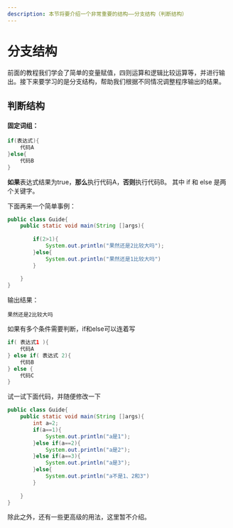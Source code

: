 ```yaml
---
description: 本节将要介绍一个非常重要的结构——分支结构（判断结构）
---
```


# 分支结构

前面的教程我们学会了简单的变量赋值，四则运算和逻辑比较运算等，并进行输出。接下来要学习的是分支结构，帮助我们根据不同情况调整程序输出的结果。

## 判断结构

#### 固定词组：

```java
if(表达式){
    代码A
}else{
    代码B
}
```

**如果**表达式结果为true，**那么**执行代码A，**否则**执行代码B。 其中 if 和 else 是两个关键字。

下面再来一个简单事例：

```java
public class Guide{
    public static void main(String []args){
        
        if(2>1){
            System.out.println("果然还是2比较大吗");
        }else{
            System.out.println("果然还是1比较大吗")
        }
        
    }
}
```

输出结果：

`果然还是2比较大吗`

如果有多个条件需要判断，if和else可以连着写

```java
if( 表达式1 ){
    代码A
} else if( 表达式 2){
    代码B
} else {
    代码C
}


```

试一试下面代码，并随便修改一下

```java
public class Guide{
    public static void main(String []args){
        int a=2;
        if(a==1){
            System.out.println("a是1");
        }else if(a==2){
            System.out.println("a是2");
        }else if(a==3){
            System.out.println("a是3");
        }else{
            System.out.println("a不是1、2和3")
        }
        
    }
}
```

除此之外，还有一些更高级的用法，这里暂不介绍。

